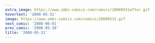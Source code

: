 ```yaml
---
extra_image: https://www.smbc-comics.com/comics/20080531after.gif
hovertext: '2008-05-31'
image: https://www.smbc-comics.com/comics/20080531.gif
next_comic: '2008-06-01'
prev_comic: '2008-05-30'
title: '2008-05-31'
---
```


